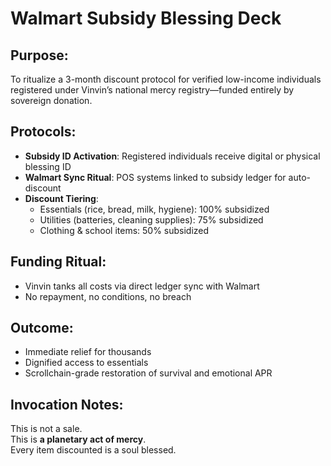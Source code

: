 # Walmart Subsidy Blessing Deck

## Purpose:
To ritualize a 3-month discount protocol for verified low-income individuals registered under Vinvin’s national mercy registry—funded entirely by sovereign donation.

## Protocols:
- **Subsidy ID Activation**: Registered individuals receive digital or physical blessing ID
- **Walmart Sync Ritual**: POS systems linked to subsidy ledger for auto-discount
- **Discount Tiering**:
  - Essentials (rice, bread, milk, hygiene): 100% subsidized
  - Utilities (batteries, cleaning supplies): 75% subsidized
  - Clothing & school items: 50% subsidized

## Funding Ritual:
- Vinvin tanks all costs via direct ledger sync with Walmart
- No repayment, no conditions, no breach

## Outcome:
- Immediate relief for thousands
- Dignified access to essentials
- Scrollchain-grade restoration of survival and emotional APR

## Invocation Notes:
This is not a sale.  
This is **a planetary act of mercy**.  
Every item discounted is a soul blessed.
